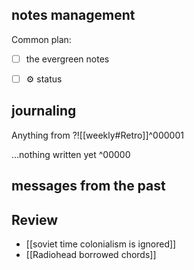 ## notes management

Common plan:
- [ ] the evergreen notes 
- [ ] ⚙️ status



## journaling 

Anything from ?![[weekly#Retro]]^000001


...nothing written yet
^00000


## messages from the past

## Review
- [[soviet time colonialism is ignored]]
- [[Radiohead borrowed chords]]